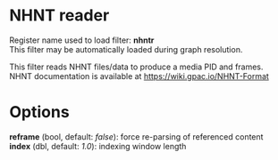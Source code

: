 <!-- automatically generated - do not edit, patch gpac/applications/gpac/gpac.c -->

# NHNT reader  
  
Register name used to load filter: __nhntr__  
This filter may be automatically loaded during graph resolution.  
  
This filter reads NHNT files/data to produce a media PID and frames.  
NHNT documentation is available at https://wiki.gpac.io/NHNT-Format  
  

# Options    
  
<a id="reframe">__reframe__</a> (bool, default: _false_): force re-parsing of referenced content  
<a id="index">__index__</a> (dbl, default: _1.0_): indexing window length  
  
